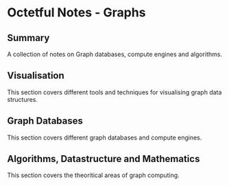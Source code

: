 # Octetful Notes - Graphs

## Summary
A collection of notes on Graph databases, compute engines and algorithms.


## Visualisation
This section covers different tools and techniques for visualising graph data structures.

## Graph Databases
This section covers different graph databases and compute engines.

## Algorithms, Datastructure and Mathematics
This section covers the theoritical areas of graph computing.